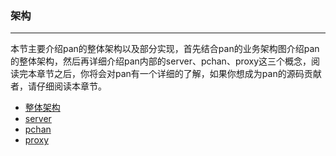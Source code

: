 ### 架构
-----
本节主要介绍pan的整体架构以及部分实现，首先结合pan的业务架构图介绍pan的整体架构，然后再详细介绍pan内部的server、pchan、proxy这三个概念，阅读完本章节之后，你将会对pan有一个详细的了解，如果你想成为pan的源码贡献者，请仔细阅读本章节。
* [整体架构](design/framework.md)
* [server](design/server.md)
* [pchan](design/pchan.md)
* [proxy](design/proxy.md)